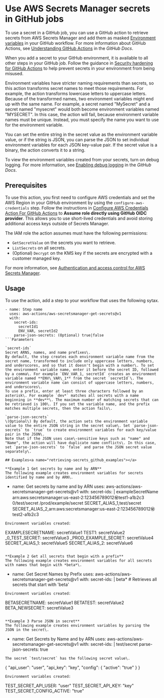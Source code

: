 # Use AWS Secrets Manager secrets in GitHub jobs<a name="retrieving-secrets_github"></a>

To use a secret in a GitHub job, you can use a GitHub action to retrieve secrets from AWS Secrets Manager and add them as masked [Environment variables](https://docs.github.com/en/actions/learn-github-actions/environment-variables) in your GitHub workflow\. For more information about GitHub Actions, see [Understanding GitHub Actions](https://docs.github.com/en/actions/learn-github-actions/understanding-github-actions) in the *GitHub Docs*\.

When you add a secret to your GitHub environment, it is available to all other steps in your GitHub job\. Follow the guidance in [Security hardening for GitHub Actions](https://docs.github.com/en/actions/security-guides/security-hardening-for-github-actions) to help prevent secrets in your environment from being misused\.

Environment variables have stricter naming requirements than secrets, so this action transforms secret names to meet those requirements\. For example, the action transforms lowercase letters to uppercase letters\. Because of the transformed names, two environment variables might end up with the same name\. For example, a secret named "MySecret" and a secret named "mysecret" would both become environment variables named "MYSECRET"\. In this case, the action will fail, because environment variable names must be unique\. Instead, you must specify the name you want to use for the environment variable\.

You can set the entire string in the secret value as the environment variable value, or if the string is JSON, you can parse the JSON to set individual environment variables for each JSON key\-value pair\. If the secret value is a binary, the action converts it to a string\.

To view the environment variables created from your secrets, turn on debug logging\. For more information, see [Enabling debug logging](https://docs.github.com/en/actions/monitoring-and-troubleshooting-workflows/enabling-debug-logging) in the *GitHub Docs*\.

## Prerequisites<a name="retrieving-secrets_github_prereq"></a>

To use this action, you first need to configure AWS credentials and set the AWS Region in your GitHub environment by using the `configure-aws-credentials` step\. Follow the instructions in [Configure AWS Credentials Action For GitHub Actions](https://github.com/aws-actions/configure-aws-credentials) to **Assume role directly using GitHub OIDC provider**\. This allows you to use short\-lived credentials and avoid storing additional access keys outside of Secrets Manager\.

The IAM role the action assumes must have the following permissions:
+ `GetSecretValue` on the secrets you want to retrieve\.
+ `ListSecrets` on all secrets\.
+ \(Optional\) `Decrypt` on the KMS key if the secrets are encrypted with a customer managed key\.

For more information, see [Authentication and access control for AWS Secrets Manager](auth-and-access.md)\.

## Usage<a name="retrieving-secrets_github_usage"></a>

To use the action, add a step to your workflow that uses the following sytax\.

```
- name: Step name
  uses: aws-actions/aws-secretsmanager-get-secrets@v1
  with:
    secret-ids:
      secretId1
      ENV_VAR, secretId2
    parse-json-secrets: (Optional) true|false
```Parameters

`secret-ids`  
Secret ARNS, names, and name prefixes\.  
By default, the step creates each environment variable name from the secret name, transformed to include only uppercase letters, numbers, and underscores, and so that it doesn't begin with a number\. To set the environment variable name, enter it before the secret ID, followed by a comma\. For example `ENV_VAR_1, secretId` creates an environment variable named **ENV\_VAR\_1** from the secret `secretId`\. The environment variable name can consist of uppercase letters, numbers, and underscores\.  
To use a prefix, enter at least three characters followed by an asterisk\. For example `dev*` matches all secrets with a name beginning in **dev**\. The maximum number of matching secrets that can be retrieved is 100\. If you set the variable name, and the prefix matches multiple secrets, then the action fails\.

`parse-json-secrets`  
\(Optional\) By default, the action sets the environment variable value to the entire JSON string in the secret value\. Set `parse-json-secrets` to `true` to create environment variables for each key/value pair in the JSON\.   
Note that if the JSON uses case\-sensitive keys such as "name" and "Name", the action will have duplicate name conflicts\. In this case, set `parse-json-secrets` to `false` and parse the JSON secret value separately\. 

## Examples<a name="retrieving-secrets_github_examples"></a>

**Example 1 Get secrets by name and by ARN**  
The following example creates environment variables for secrets identified by name and by ARN\.  

```
- name: Get secrets by name and by ARN
  uses: aws-actions/aws-secretsmanager-get-secrets@v1
  with:
    secret-ids: |
      exampleSecretName
      arn:aws:secretsmanager:us-east-2:123456789012:secret:test1-a1b2c3
      0/test/secret
      /prod/example/secret
      SECRET_ALIAS_1,test/secret
      SECRET_ALIAS_2,arn:aws:secretsmanager:us-east-2:123456789012:secret:test2-a1b2c3
```
Environment variables created:  

```
EXAMPLESECRETNAME: secretValue1
TEST1: secretValue2
_0_TEST_SECRET: secretValue3
_PROD_EXAMPLE_SECRET: secretValue4
SECRET_ALIAS_1: secretValue5
SECRET_ALIAS_2: secretValue6
```

**Example 2 Get all secrets that begin with a prefix**  
The following example creates environment variables for all secrets with names that begin with *beta*\.  

```
- name: Get Secret Names by Prefix
  uses: aws-actions/aws-secretsmanager-get-secrets@v1
  with:
    secret-ids: |
      beta*    # Retrieves all secrets that start with 'beta'
```
Environment variables created:  

```
BETASECRETNAME: secretValue1
BETATEST: secretValue2
BETA_NEWSECRET: secretValue3
```

**Example 3 Parse JSON in secret**  
The following example creates environment variables by parsing the JSON in the secret\.  

```
- name: Get Secrets by Name and by ARN
  uses: aws-actions/aws-secretsmanager-get-secrets@v1
  with:
    secret-ids: |
      test/secret
    parse-json-secrets: true
```
The secret `test/secret` has the following secret value\.  

```
{
  "api_user": "user",
  "api_key": "key",
  "config": {
    "active": "true"
  }
}
```
Environment variables created:  

```
TEST_SECRET_API_USER: "user"
TEST_SECRET_API_KEY: "key"
TEST_SECRET_CONFIG_ACTIVE: "true"
```